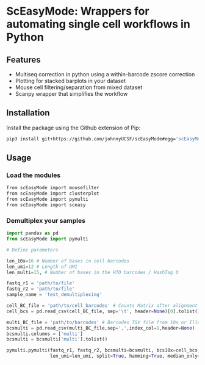 # ScEasyMode: Wrappers for automating single cell workflows in Python

## Features
- Multiseq correction in python using a within-barcode zscore correction
- Plotting for stacked barplots in your dataset
- Mouse cell filtering/separation from mixed dataset
- Scanpy wrapper that simplifies the workflow

## Installation
Install the package using the Github extension of Pip:
```sh
pip3 install git+https://github.com/johnnyUCSF/scEasyMode#egg='scEasyMode'
```

## Usage
### Load the modules

```sh
from scEasyMode import mousefilter
from scEasyMode import clusterplot
from scEasyMode import pymulti
from scEasyMode import sceasy
```

### Demultiplex your samples

```python
import pandas as pd
from scEasyMode import pymulti

# Define parameters

len_10x=16 # Number of bases in cell barcodes
len_umi=12 # Length of UMI
len_multi=15, # Number of bases in the HTO barcodes / HashTag O

fastq_r1 = 'path/to/file'
fastq_r2 = 'path/to/file'
sample_name = 'test_demultiplexing'

cell_BC_file = 'path/to/cell_barcodes' # Counts Matrix after alignment and pre-processing
cell_bcs = pd.read_csv(cell_BC_file, sep='\t', header=None)[0].tolist()

multi_BC_file = 'path/to/barcodes' # Barcodes TSV file from 10x or Illumina
bcsmulti = pd.read_csv(multi_BC_file,sep=',',index_col=1,header=None) 
bcsmulti.columns = ['multi']
bcsmulti = bcsmulti['multi'].tolist()

pymulti.pymulti(fastq_r1, fastq_r2, bcsmulti=bcsmulti, bcs10x=cell_bcs, len_10x=len_10x, len_multi=len_multi, 
                len_umi=len_umi, split=True, hamming=True, median_only=True, sampname= sample_name)
```
